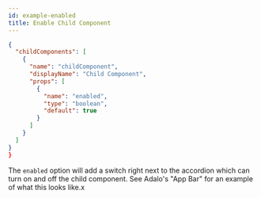 ```yaml
---
id: example-enabled
title: Enable Child Component
---
```


```json
{
  "childComponents": [
    {
      "name": "childComponent",
      "displayName": "Child Component",
      "props": [
        {
          "name": "enabled",
          "type": "boolean",
          "default": true
        }
      ]
    }
  ]
}
}
```

The `enabled` option will add a switch right next to the accordion which can turn on and off the child component.
See Adalo's "App Bar" for an example of what this looks like.x
